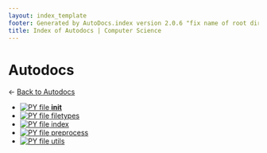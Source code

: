 ```yaml
---
layout: index_template
footer: Generated by AutoDocs.index version 2.0.6 "fix name of root directory" ⓒ Starwort, 2020
title: Index of Autodocs | Computer Science
---
```


# Autodocs

← [Back to Autodocs](..)

- [![PY file](https://img.icons8.com/windows/512/4a90e2/py.png) __init__](autodocs/__init__.py)
- [![PY file](https://img.icons8.com/windows/512/4a90e2/py.png) filetypes](autodocs/filetypes.py)
- [![PY file](https://img.icons8.com/windows/512/4a90e2/py.png) index](autodocs/index.py)
- [![PY file](https://img.icons8.com/windows/512/4a90e2/py.png) preprocess](autodocs/preprocess.py)
- [![PY file](https://img.icons8.com/windows/512/4a90e2/py.png) utils](autodocs/utils.py)
